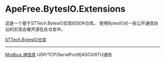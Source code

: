 # ApeFree.BytesIO.Extensions

这是一个基于STTech.BytesIO实现的SDK仓库。
使用BytesIO对一些公开通信协议的实现会被开源在此仓库中。


[STTech.BytesIO仓库](https://github.com/landriesnidis/STTech.BytesIO)


---
[Modbus 通信库](https://github.com/ApeFree/ApeFree.BytesIO.Extensions/tree/main/STTech.BytesIO.Modbus)
UDP/TCP/SerialPort的ASCII/RTU通信
